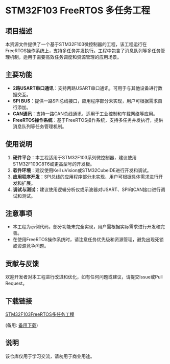 # STM32F103 FreeRTOS 多任务工程

## 项目描述

本资源文件提供了一个基于STM32F103微控制器的工程，该工程运行在FreeRTOS操作系统上，支持多任务并发执行。工程中包含了消息队列等多任务管理机制，适用于需要高效任务调度和资源管理的应用场景。

## 主要功能

- **2路USART串口通讯**：支持两路USART串口通讯，可用于与其他设备进行数据交互。
- **SPI BUS**：提供一路SPI总线接口，应用程序部分未实现，用户可根据需求自行添加。
- **CAN通讯**：支持一路CAN总线通讯，适用于工业控制和车载网络等应用。
- **FreeRTOS操作系统**：基于FreeRTOS操作系统，支持多任务并发执行，提供消息队列等任务管理机制。

## 使用说明

1. **硬件平台**：本工程适用于STM32F103系列微控制器，建议使用STM32F103C8T6或更高型号的开发板。
2. **软件环境**：建议使用Keil uVision或STM32CubeIDE进行开发和调试。
3. **应用程序开发**：SPI总线的应用程序部分未实现，用户可根据具体需求进行开发和扩展。
4. **调试与测试**：建议使用逻辑分析仪或示波器对USART、SPI和CAN接口进行调试和测试。

## 注意事项

- 本工程为示例代码，部分功能未完全实现，用户需根据实际需求进行开发和完善。
- 在使用FreeRTOS操作系统时，请注意任务优先级和资源管理，避免出现死锁或资源竞争问题。

## 贡献与反馈

欢迎开发者对本工程进行改进和优化，如有任何问题或建议，请提交Issue或Pull Request。

## 下载链接
[STM32F103FreeRTOS多任务工程](https://pan.quark.cn/s/e83c6e47b450) 

(备用: [备用下载](https://pan.baidu.com/s/1o8GN10brd8KIx-rY4VjGHw?pwd=1234))

## 说明

该仓库仅用于学习交流，请勿用于商业用途。

